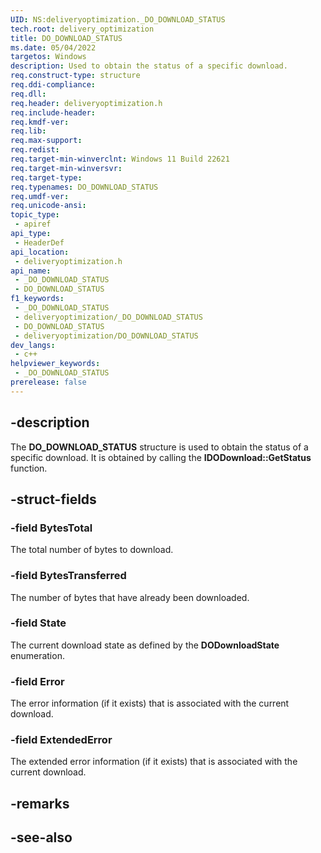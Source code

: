 ```yaml
---
UID: NS:deliveryoptimization._DO_DOWNLOAD_STATUS
tech.root: delivery_optimization
title: DO_DOWNLOAD_STATUS
ms.date: 05/04/2022
targetos: Windows
description: Used to obtain the status of a specific download.
req.construct-type: structure
req.ddi-compliance: 
req.dll: 
req.header: deliveryoptimization.h
req.include-header: 
req.kmdf-ver: 
req.lib: 
req.max-support: 
req.redist: 
req.target-min-winverclnt: Windows 11 Build 22621
req.target-min-winversvr: 
req.target-type: 
req.typenames: DO_DOWNLOAD_STATUS
req.umdf-ver: 
req.unicode-ansi: 
topic_type:
 - apiref
api_type:
 - HeaderDef
api_location:
 - deliveryoptimization.h
api_name:
 - _DO_DOWNLOAD_STATUS
 - DO_DOWNLOAD_STATUS
f1_keywords:
 - _DO_DOWNLOAD_STATUS
 - deliveryoptimization/_DO_DOWNLOAD_STATUS
 - DO_DOWNLOAD_STATUS
 - deliveryoptimization/DO_DOWNLOAD_STATUS
dev_langs:
 - c++
helpviewer_keywords:
 - _DO_DOWNLOAD_STATUS
prerelease: false
---
```


## -description

The **DO_DOWNLOAD_STATUS** structure is used to obtain the status of a specific download. It is obtained by calling the **IDODownload::GetStatus** function.

## -struct-fields

### -field BytesTotal

The total number of bytes to download.

### -field BytesTransferred

The number of bytes that have already been downloaded.

### -field State

The current download state as defined by the **DODownloadState** enumeration.

### -field Error

The error information (if it exists) that is associated with the current download.

### -field ExtendedError

The extended error information (if it exists) that is associated with the current download.

## -remarks

## -see-also
